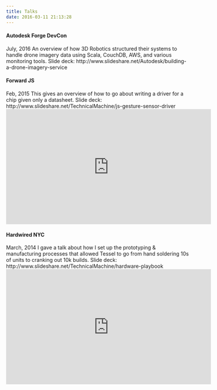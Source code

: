 ```yaml
---
title: Talks
date: 2016-03-11 21:13:28
---
```


<h4>Autodesk Forge DevCon</h4><span class="date post-meta">July, 2016</span>
An overview of how 3D Robotics structured their systems to handle drone imagery data using Scala, CouchDB, AWS, and various monitoring tools.
Slide deck: http://www.slideshare.net/Autodesk/building-a-drone-imagery-service

<h4>Forward JS</h4><span class="date post-meta">Feb, 2015</span>
This gives an overview of how to go about writing a driver for a chip given only a datasheet.
Slide deck: http://www.slideshare.net/TechnicalMachine/js-gesture-sensor-driver
<iframe width="560" height="315" src="https://www.youtube.com/embed/-2F_sPNkK-s" frameborder="0" allowfullscreen></iframe>

<br/>
<h4>Hardwired NYC</h4><span class="date post-meta">March, 2014</span>
I gave a talk about how I set up the prototyping & manufacturing processes that allowed Tessel to go from hand soldering 10s of units to cranking out 10k builds.
Slide deck: http://www.slideshare.net/TechnicalMachine/hardware-playbook
<iframe width="560" height="315" src="https://www.youtube.com/embed/0ZArxLefleg" frameborder="0" allowfullscreen></iframe>
